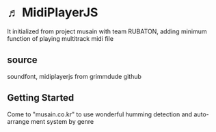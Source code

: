 # &#9836; MidiPlayerJS
It initialized from project musain with team RUBATON, adding minimum function of playing multitrack midi file

## source

soundfont, midiplayerjs from grimmdude github

## Getting Started

Come to "musain.co.kr" to use wonderful humming detection and auto-arrange ment system by genre
